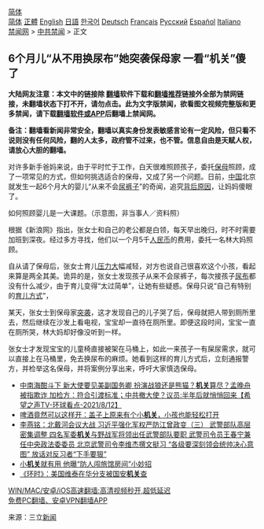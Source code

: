  <!-- 面包屑导航 --> <div class="breadcrumb"><!-- GTranslate: https://gtranslate.io/ -->  <div class="switcher notranslate">  <div class="selected">  <a href="#" onclick="return false;"> 简体</a>  </div>  <div class="option">  <a href="https://www.bannedbook.org" onclick="doGTranslate('zh-CN|zh-CN');jQuery('div.switcher div.selected a').html(jQuery(this).html());return false;" title="简体中文" class="nturl selected"> 简体</a>  <a href="https://www.bannedbook.org/zh-tw/" onclick="doGTranslate('zh-CN|zh-TW');jQuery('div.switcher div.selected a').html(jQuery(this).html());return false;" title="繁體中文" class="nturl"> 正體</a>  <a href="https://www.bannedbook.org/en/" onclick="doGTranslate('zh-CN|en');jQuery('div.switcher div.selected a').html(jQuery(this).html());return false;" title="English" class="nturl"> English</a>  <a href="https://www.bannedbook.org/ja/" onclick="doGTranslate('zh-CN|ja');jQuery('div.switcher div.selected a').html(jQuery(this).html());return false;" title="日本語" class="nturl"> 日語</a>  <a href="https://www.bannedbook.org/ko/" onclick="doGTranslate('zh-CN|ko');jQuery('div.switcher div.selected a').html(jQuery(this).html());return false;" title="한국어" class="nturl"> 한국어</a>  <a href="https://www.bannedbook.org/de/" onclick="doGTranslate('zh-CN|de');jQuery('div.switcher div.selected a').html(jQuery(this).html());return false;" title="Deutsch" class="nturl"> Deutsch</a>  <a href="https://www.bannedbook.org/fr/" onclick="doGTranslate('zh-CN|fr');jQuery('div.switcher div.selected a').html(jQuery(this).html());return false;" title="Français" class="nturl"> Français</a>  <a href="https://www.bannedbook.org/ru/" onclick="doGTranslate('zh-CN|ru');jQuery('div.switcher div.selected a').html(jQuery(this).html());return false;" title="Русский" class="nturl"> Русский</a>  <a href="https://www.bannedbook.org/es/" onclick="doGTranslate('zh-CN|es');jQuery('div.switcher div.selected a').html(jQuery(this).html());return false;" title="Español" class="nturl"> Español</a>  <a href="https://www.bannedbook.org/it/" onclick="doGTranslate('zh-CN|it');jQuery('div.switcher div.selected a').html(jQuery(this).html());return false;" title="Italiano" class="nturl"> Italiano</a>  </div>  </div>      <div class='breadcrumb-sub'><!-- Breadcrumb NavXT 6.3.0 --> <a href="https://www.bannedbook.org/" class="home">禁闻网</a> &gt; <a href="https://www.bannedbook.org/bnews/cbnews/" class="category">中共禁闻</a> &gt; 正文</div></div><h2>6个月儿“从不用换尿布”她突袭保母家 一看“机关”傻了</h2> <p class="notice"><b>大陆网友注意：本文中的链接除 <a href="https://github.com/bannedbook/fanqiang" >翻墙</a>软件下载和<a href="https://github.com/killgcd/justmysocks/blob/master/README.md">翻墙推荐</a>链接外全部为禁网链接，未翻墙状态下打不开，请勿点击。此为文字版禁闻，欲看图文视频完整版和更多禁闻，请下载<a href="https://github.com/bannedbook/fanqiang">翻墙软件或APP</a>后翻墙上禁闻网。</p><p>备注：翻墙看新闻非常安全，翻墙以真实身份发表敏感言论有一定风险，但只看不说则没有任何风险，翻的人太多，政府管不过来，也不管。信息自由是天赋人权，请放心大胆的翻墙。</b></p>  <div class="entry"> <p>对许多新手爸妈来说，由于平时忙于工作，白天很难照顾孩子，委托<a href="https://www.bannedbook.org/bnews/tag/%E4%BF%9D%E6%AF%8D/" class="st_tag internal_tag" rel="tag" title="标签 保母 下的日志">保母</a>照顾，成了一项常见的方式，但如何挑选适合的保母，又成了另一个问题。日前，<span class='wp_keywordlink_affiliate'><a href="https://www.bannedbook.org/" title="中国" target="_blank">中国</a></span>北京就发生一起6个月大的婴儿“从来不会<a href="https://www.bannedbook.org/bnews/tag/%E5%B0%BF%E8%A3%A4%E5%AD%90/" class="st_tag internal_tag" rel="tag" title="标签 尿裤子 下的日志">尿裤子</a>”的奇闻，追究<a href="https://www.bannedbook.org/bnews/tag/%E8%83%8C%E5%90%8E%E5%8E%9F%E5%9B%A0/" class="st_tag internal_tag" rel="tag" title="标签 背后原因 下的日志">背后原因</a>，让妈妈傻眼了。</p> <p>如何照顾婴儿是一大课题。（示意图，非当事人／资料照）</p>  <p>根据《新浪网》指出，张女士和自己的老公都是白领，每天早出晚归，时不时需要加班到深夜。经过多方寻找，他们以一个月5千<a href="https://www.bannedbook.org/bnews/tag/%e4%ba%ba%e6%b0%91%e5%b8%81/" class="st_tag internal_tag" rel="tag" title="标签 人民币 下的日志">人民币</a>的费用，委托一名林大妈照顾。</p> <p>自从请了保母后，张女士育儿<a href="https://www.bannedbook.org/bnews/tag/%E5%8E%8B%E5%8A%9B%E5%A4%A7/" class="st_tag internal_tag" rel="tag" title="标签 压力大 下的日志">压力大</a>幅减轻，对方也说自己很喜欢这个小孩，看起来算是两全其美。诡异的是，张女士发现孩子从来不会尿裤子，每次接孩子<a href="https://www.bannedbook.org/bnews/tag/%E5%B0%BF%E5%B8%83/" class="st_tag internal_tag" rel="tag" title="标签 尿布 下的日志">尿布</a>都没有什么减少，由于育儿变得“太过简单”，让她有些疑惑。保母只说“自己有特别的<a href="https://www.bannedbook.org/bnews/tag/%E8%82%B2%E5%84%BF%E6%96%B9%E5%BC%8F/" class="st_tag internal_tag" rel="tag" title="标签 育儿方式 下的日志">育儿方式</a>”，</p>  <p>某天，张女士到保母家<a href="https://www.bannedbook.org/bnews/tag/%E7%AA%81%E8%A2%AD/" class="st_tag internal_tag" rel="tag" title="标签 突袭 下的日志">突袭</a>，这才发现自己的儿子哭了后，保母就把人带到厕所里去，然后继续在沙发上看电视，宝宝却一直待在厕所里。即便这段时间，宝宝一直在厕所哭，林大妈却好像没听到一样。</p> <p>张女士才发现宝宝的儿童椅直接被架在马桶上，如此一来孩子一有屎尿需求，就可以直接上在马桶里，免去换尿布的麻烦。她看到这样的育儿方式后，立刻通报警方，并检举这名保母，并将案例分享出来，呼吁大家慎选保母。</p>  <ul class='op-related-articles' title='相关阅读'> <li><a href='https://www.bannedbook.org/bnews/comments/20210813/1605287.html' target='_blank'>中南海酣斗下 新大使要见美副国务卿 扮演战狼还是熊猫？<b>机关</b>算尽？孟晚舟被指欺诈  加检方：符合引渡标准；中共撤大使？议员:半年后就悄悄回来【希望之声TV-环球看点-2021/8/12】</a></li> <li><a href='https://www.bannedbook.org/bnews/lifebaike/20210808/1602521.html' target='_blank'>啤酒竟然可以这样开：盖子上原来有个小<b>机关</b>，小孩也能轻松打开</a></li> <li><a href='https://www.bannedbook.org/bnews/comments/20210808/1602460.html' target='_blank'>李燕铭：北戴河会议大战 习近平强化军权严防江曾政变（三） 武警部队高层密集调整 四名军委<b>机关</b>与野战军将领出任武警部队要职 武警司令员王春宁兼任中央政法委委员 北京武警司令李维杰撰文挺习 “各级要深刻领会统帅决心意图” 放话对反习者“下手要狠”</a></li> <li><a href='https://www.bannedbook.org/bnews/funmedia/20210807/1601899.html' target='_blank'>小<b>机关</b>就有用 他曝“防人闯旅馆房间”小妙招</a></li> <li><a href='https://www.bannedbook.org/bnews/baitai/20210805/1600860.html' target='_blank'>《环时》：美国维泰在华分支被国安<b>机关</b>查</a></li> </ul> <p class="texttj"> <a href="https://github.com/bannedbook/fanqiang/wiki/V2ray%E6%9C%BA%E5%9C%BA" target="_blank">WIN/MAC/安卓/iOS高速翻墙:高清视频秒开,超低延迟</a><br/> <a href="https://github.com/bannedbook/fanqiang/wiki/%E7%A6%81%E9%97%BB%E7%BD%91%E5%AE%89%E5%8D%93%E7%BF%BB%E5%A2%99%E6%96%B0%E9%97%BBAPP" target="_blank">免费PC翻墙、安卓VPN翻墙APP</a></p><p> 来源：三立<span class='wp_keywordlink_affiliate'><a href="https://www.bannedbook.org/" title="新闻">新闻</a></span> </p> <a name='sharetosocial'></a>  <div style="margin-bottom:5px;padding-bottom:5px;clear:both"> <div id="archive-pix-1" class="banner-ads"> <!-- AuctionX Display platform tag START --> <div id="26318x728x90x621x_ADSLOT2" clicktrack="%%CLICK_URL_ESC%%"></div> <!-- AuctionX Display platform tag END --> </div> <div id="archive-pix-2" class="banner-ads"> <!-- AuctionX Display platform tag START --> <div id="26315x300x250x621x_ADSLOT2" clicktrack="%%CLICK_URL_ESC%%"></div> <!-- AuctionX Display platform tag END --> </div> </div>  <div id="archive-pix-1" class="banner-ads"> <!-- AuctionX Display platform tag START --> <div id="26318x728x90x621x_ADSLOT3" clicktrack="%%CLICK_URL_ESC%%"></div> <!-- AuctionX Display platform tag END --> </div> </div><!--END ENTRY--> 